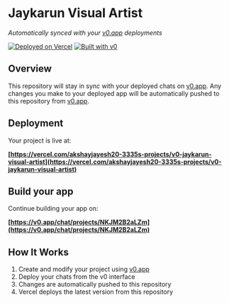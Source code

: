 # Jaykarun Visual Artist

*Automatically synced with your [v0.app](https://v0.app) deployments*

[![Deployed on Vercel](https://img.shields.io/badge/Deployed%20on-Vercel-black?style=for-the-badge&logo=vercel)](https://vercel.com/akshayjayesh20-3335s-projects/v0-jaykarun-visual-artist)
[![Built with v0](https://img.shields.io/badge/Built%20with-v0.app-black?style=for-the-badge)](https://v0.app/chat/projects/NKJM2B2aLZm)

## Overview

This repository will stay in sync with your deployed chats on [v0.app](https://v0.app).
Any changes you make to your deployed app will be automatically pushed to this repository from [v0.app](https://v0.app).

## Deployment

Your project is live at:

**[https://vercel.com/akshayjayesh20-3335s-projects/v0-jaykarun-visual-artist](https://vercel.com/akshayjayesh20-3335s-projects/v0-jaykarun-visual-artist)**

## Build your app

Continue building your app on:

**[https://v0.app/chat/projects/NKJM2B2aLZm](https://v0.app/chat/projects/NKJM2B2aLZm)**

## How It Works

1. Create and modify your project using [v0.app](https://v0.app)
2. Deploy your chats from the v0 interface
3. Changes are automatically pushed to this repository
4. Vercel deploys the latest version from this repository
